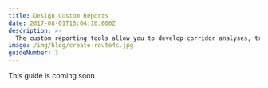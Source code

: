 ```yaml
---
title: Design Custom Reports
date: 2017-08-01T15:04:10.000Z
description: >-
  The custom reporting tools allow you to develop corridor analyses, trend reports, post project analyses and more. 
image: /img/blog/create-route4c.jpg
guideNumber: 3
---
```



This guide is coming soon


